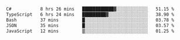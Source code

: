 <!--START_SECTION:waka-->

```txt
C#           8 hrs 26 mins   ████████████▓░░░░░░░░░░░░   51.15 %
TypeScript   6 hrs 24 mins   █████████▓░░░░░░░░░░░░░░░   38.90 %
Bash         37 mins         █░░░░░░░░░░░░░░░░░░░░░░░░   03.78 %
JSON         35 mins         █░░░░░░░░░░░░░░░░░░░░░░░░   03.57 %
JavaScript   12 mins         ▒░░░░░░░░░░░░░░░░░░░░░░░░   01.25 %
```

<!--END_SECTION:waka-->